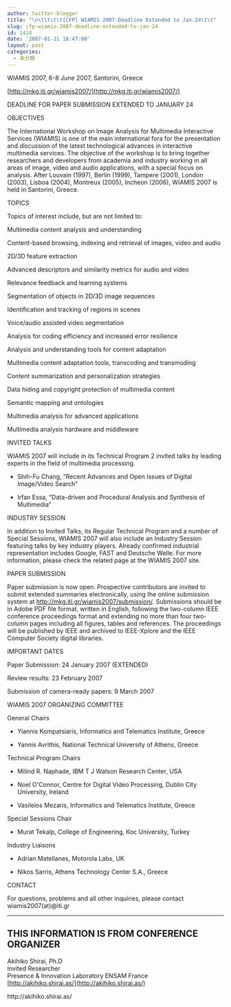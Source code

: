 ```yaml
---
author: twitter-blogger
title: "\n\t\t\t\t[CFP] WIAMIS 2007-Deadline Extended to Jan.24\t\t"
slug: cfp-wiamis-2007-deadline-extended-to-jan-24
id: 1414
date: '2007-01-21 18:47:00'
layout: post
categories:
  - 未分類
---
```


WIAMIS 2007, 6-8 June 2007, Santorini, Greece  

[http://mkg.iti.gr/wiamis2007/](http://mkg.iti.gr/wiamis2007/)  

DEADLINE FOR PAPER SUBMISSION EXTENDED TO JANUARY 24  

OBJECTIVES  

The International Workshop on Image Analysis for Multimedia Interactive Services (WIAMIS) is one of the main international fora for the presentation and discussion of the latest technological advances in interactive multimedia services. The objective of the workshop is to bring together researchers and developers from academia and industry working in all areas of image, video and audio applications, with a special focus on analysis. After Louvain (1997), Berlin (1999), Tampere (2001), London (2003), Lisboa (2004), Montreux (2005), Incheon (2006), WIAMIS 2007 is held in Santorini, Greece.  

TOPICS  

Topics of interest include, but are not limited to:  

Multimedia content analysis and understanding  

Content-based browsing, indexing and retrieval of images, video and audio  

2D/3D feature extraction  

Advanced descriptors and similarity metrics for audio and video  

Relevance feedback and learning systems  

Segmentation of objects in 2D/3D image sequences  

Identification and tracking of regions in scenes  

Voice/audio assisted video segmentation  

Analysis for coding efficiency and increased error resilience  

Analysis and understanding tools for content adaptation  

Multimedia content adaptation tools, transcoding and transmoding  

Content summarization and personalization strategies  

Data hiding and copyright protection of multimedia content  

Semantic mapping and ontologies  

Multimedia analysis for advanced applications  

Multimedia analysis hardware and middleware  

INVITED TALKS  

WIAMIS 2007 will include in its Technical Program 2 invited talks by leading experts in the field of multimedia processing.  

* Shih-Fu Chang, “Recent Advances and Open Issues of Digital Image/Video Search”  

* Irfan Essa, “Data-driven and Procedural Analysis and Synthesis of Multimedia”  

INDUSTRY SESSION  

In addition to Invited Talks, its Regular Technical Program and a number of Special Sessions, WIAMIS 2007 will also include an Industry Session featuring talks by key industry players. Already confirmed industrial representation includes Google, FAST and Deutsche Welle. For more information, please check the related page at the WIAMIS 2007 site.  

PAPER SUBMISSION  

Paper submission is now open. Prospective contributors are invited to submit extended summaries electronically, using the online submission system at http://mkg.iti.gr/wiamis2007/submission/. Submissions should be in Adobe PDF file format, written in English, following the two-column IEEE conference proceedings format and extending no more than four two-column pages including all figures, tables and references. The proceedings will be published by IEEE and archived to IEEE-Xplore and the IEEE Computer Society digital libraries.  

IMPORTANT DATES  

Paper Submission: 24 January 2007 (EXTENDED)  

Review results: 23 February 2007  

Submission of camera-ready papers: 9 March 2007  

WIAMIS 2007 ORGANIZING COMMITTEE  

General Chairs  

* Yiannis Kompatsiaris, Informatics and Telematics Institute, Greece  

* Yannis Avrithis, National Technical University of Athens, Greece  

Technical Program Chairs  

* Milind R. Naphade, IBM T J Watson Research Center, USA  

* Noel O'Connor, Centre for Digital Video Processing, Dublin City University, Ireland  

* Vasileios Mezaris, Informatics and Telematics Institute, Greece  

Special Sessions Chair  

* Murat Tekalp, College of Engineering, Koc University, Turkey  

Industry Liaisons  

* Adrian Matellanes, Motorola Labs, UK  

* Nikos Sarris, Athens Technology Center S.A., Greece  

CONTACT  

For questions, problems and all other inquiries, please contact wiamis2007(at)@iti.gr  

----  
THIS INFORMATION IS FROM CONFERENCE ORGANIZER  
----  

Akihiko Shirai, Ph.D  
Invited Researcher  
Presence & Innovation Laboratory ENSAM France  
[http://akihiko.shirai.as/](http://akihiko.shirai.as/) 

<div>http://akihiko.shirai.as/</div>